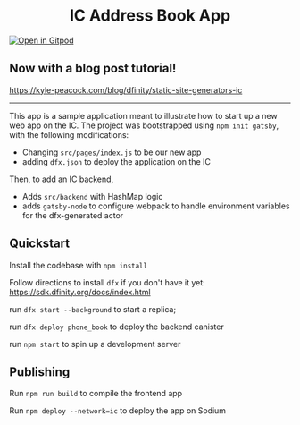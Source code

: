<h1 align="center">
  IC Address Book App
</h1>

[![Open in Gitpod](https://gitpod.io/button/open-in-gitpod.svg)](https://gitpod.io/#https://github.com/krpeacock/ic-vcf-gatsby)

<h2>Now with a blog post tutorial!</h2>
<a href="https://kyle-peacock.com/blog/dfinity/static-site-generators-ic">https://kyle-peacock.com/blog/dfinity/static-site-generators-ic</a>

---

This app is a sample application meant to illustrate how to start up a new web app on the IC.
The project was bootstrapped using `npm init gatsby`, with the following modifications:

- Changing `src/pages/index.js` to be our new app
- adding `dfx.json` to deploy the application on the IC

Then, to add an IC backend,

- Adds `src/backend` with HashMap logic
- adds `gatsby-node` to configure webpack to handle environment variables for the dfx-generated actor

## Quickstart

Install the codebase with `npm install`

Follow directions to install `dfx` if you don't have it yet: https://sdk.dfinity.org/docs/index.html

run `dfx start --background` to start a replica;

run `dfx deploy phone_book` to deploy the backend canister

run `npm start` to spin up a development server

## Publishing

Run `npm run build` to compile the frontend app

Run `npm deploy --network=ic` to deploy the app on Sodium

